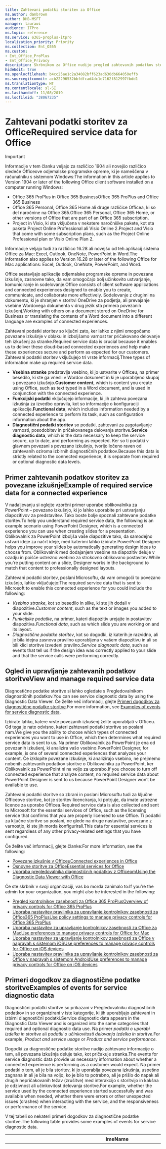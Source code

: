 ```yaml
---
title: Zahtevani podatki storitev za Office
ms.author: danbrown
author: DHB-MSFT
manager: laurawi
audience: ITPro
ms.topic: reference
ms.service: o365-proplus-itpro
localization_priority: Priority
ms.collection: Ent_O365
ms.custom:
- Ent_Office_ProPlus
- Ent_Office_Privacy
description: Skrbnikom za Office nudijo pregled zahtevanih podatkov storitve, ki so zbrani o povezanih izkušnjah v Officeu.
hideEdit: true
ms.openlocfilehash: b4cc25ae1c2a34082bff623ad630db664050effb
ms.sourcegitcommit: acb22296532bbfdfcad4dc1e7162f812997fbdd1
ms.translationtype: HT
ms.contentlocale: sl-SI
ms.lasthandoff: 11/08/2019
ms.locfileid: "38067235"
---
```

# <a name="required-service-data-for-office"></a><span data-ttu-id="1c12e-103">Zahtevani podatki storitev za Office</span><span class="sxs-lookup"><span data-stu-id="1c12e-103">Required service data for Office</span></span> 

> [!IMPORTANT]
> <span data-ttu-id="1c12e-104">Informacije v tem članku veljajo za različico 1904 ali novejšo različico sledeče Officeove odjemalske programske opreme, ki je nameščena v računalniku s sistemom Windows:</span><span class="sxs-lookup"><span data-stu-id="1c12e-104">The information in this article applies to Version 1904 or later of the following Office client software installed on a computer running Windows:</span></span>
> - <span data-ttu-id="1c12e-105">Office 365 ProPlus in Office 365 Business</span><span class="sxs-lookup"><span data-stu-id="1c12e-105">Office 365 ProPlus and Office 365 Business</span></span>
> - <span data-ttu-id="1c12e-106">Office 365 Personal, Office 365 Home ali druge različice Officea, ki so del naročnine na Office 365.</span><span class="sxs-lookup"><span data-stu-id="1c12e-106">Office 365 Personal, Office 365 Home, or other versions of Office that are part of an Office 365 subscription.</span></span>
> - <span data-ttu-id="1c12e-107">Project in Visio, ki sta vključena v nekatere naročniške pakete, kot sta paketa Project Online Professional ali Visio Online 2.</span><span class="sxs-lookup"><span data-stu-id="1c12e-107">Project and Visio that come with some subscription plans, such as the Project Online Professional plan or Visio Online Plan 2.</span></span>
>
> <span data-ttu-id="1c12e-108">Informacije veljajo tudi za različico 16.28 ali novejšo od teh aplikacij sistema Office za Mac: Excel, Outlook, OneNote, PowerPoint in Word.</span><span class="sxs-lookup"><span data-stu-id="1c12e-108">The information also applies to Version 16.28 or later of the following Office for Mac applications: Excel, Outlook, OneNote, PowerPoint, and Word.</span></span>

<span data-ttu-id="1c12e-109">Office sestavljajo aplikacije odjemalske programske opreme in povezane izkušnje, zasnovne tako, da vam omogočajo bolj učinkovito ustvarjanje, komuniciranje in sodelovanje.</span><span class="sxs-lookup"><span data-stu-id="1c12e-109">Office consists of client software applications and connected experiences designed to enable you to create, communicate, and collaborate more effectively.</span></span> <span data-ttu-id="1c12e-110">Sodelovanje z drugimi na dokumentu, ki je shranjen v storitvi OneDrive za podjetja, ali prevajanje vsebine Wordovega dokumenta v drug jezik sta primera povezanih izkušenj.</span><span class="sxs-lookup"><span data-stu-id="1c12e-110">Working with others on a document stored on OneDrive for Business or translating the contents of a Word document into a different language are examples of connected experiences.</span></span>

<span data-ttu-id="1c12e-111">Zahtevani podatki storitev so ključni zato, ker lahko z njimi omogočamo povezane izkušnje v oblaku in izboljšamo varnost ter pričakovano delovanje teh izkušenj za stranke.</span><span class="sxs-lookup"><span data-stu-id="1c12e-111">Required service data is crucial because it enables us to deliver these cloud-based connected experiences and help make these experiences secure and perform as expected for our customers.</span></span> <span data-ttu-id="1c12e-112">Zahtevani podatki storitev vključujejo tri vrste informacij.</span><span class="sxs-lookup"><span data-stu-id="1c12e-112">Three types of information make up required service data.</span></span>

- <span data-ttu-id="1c12e-113">**Vsebina stranke** predstavlja vsebino, ki jo ustvarite v Officeu, na primer besedilo, ki ste ga vnesli v Wordov dokument in ki je uporabljeno skupaj s povezano izkušnjo.</span><span class="sxs-lookup"><span data-stu-id="1c12e-113">**Customer content**, which is content you create using Office, such as text typed in a Word document, and is used in conjunction with the connected experience.</span></span>
- <span data-ttu-id="1c12e-114">**Funkcijski podatki** vključujejo informacije, ki jih zahteva povezana izkušnja za izvedbo opravila, kot so informacije o konfiguraciji aplikacije.</span><span class="sxs-lookup"><span data-stu-id="1c12e-114">**Functional data**, which includes information needed by a connected experience to perform its task, such as configuration information about the app.</span></span>
- <span data-ttu-id="1c12e-115">**Diagnostični podatki storitev** so podatki, zahtevani za zagotavljanje varnosti, posodobitev in pričakovanega delovanja storitve.</span><span class="sxs-lookup"><span data-stu-id="1c12e-115">**Service diagnostic data**, which is the data necessary to keep the service secure, up to date, and performing as expected.</span></span> <span data-ttu-id="1c12e-116">Ker so ti podatki v glavnem povezani s povezano izkušnjo, tvorijo ločeno raven od zahtevanih oziroma izbirnih diagnostičnih podatkov.</span><span class="sxs-lookup"><span data-stu-id="1c12e-116">Because this data is strictly related to the connected experience, it is separate from required or optional diagnostic data levels.</span></span>

## <a name="example-of-required-service-data-for-a-connected-experience"></a><span data-ttu-id="1c12e-117">Primer zahtevanih podatkov storitev za povezane izkušnje</span><span class="sxs-lookup"><span data-stu-id="1c12e-117">Example of required service data for a connected experience</span></span>

<span data-ttu-id="1c12e-118">V nadaljevanju si oglejte vzorčni primer uporabe oblikovalnika za PowerPoint – povezano izkušnjo, ki jo lahko uporabite pri ustvarjanju diapozitivov za predstavitev. Tako boste bolje spoznali zahtevane podatke storitev.</span><span class="sxs-lookup"><span data-stu-id="1c12e-118">To help you understand required service data, the following is an example scenario using PowerPoint Designer, which is a connected experience you can use when creating slides for a presentation.</span></span> <span data-ttu-id="1c12e-119">Oblikovalnik za PowerPoint izboljša vaše diapozitive tako, da samodejno ustvari ideje za načrt ideje, med katerimi lahko izbirate.</span><span class="sxs-lookup"><span data-stu-id="1c12e-119">PowerPoint Designer helps you improve your slides by automatically generating design ideas to choose from.</span></span> <span data-ttu-id="1c12e-120">Oblikovalnik med dodajanjem vsebine na diapozitiv deluje v ozadju in poišče ustrezno vsebino za strokovno oblikovano postavitev.</span><span class="sxs-lookup"><span data-stu-id="1c12e-120">While you're putting content on a slide, Designer works in the background to match that content to professionally designed layouts.</span></span>

<span data-ttu-id="1c12e-121">Zahtevani podatki storitev, poslani Microsoftu, da vam omogoči to povezano izkušnjo, lahko vključujejo:</span><span class="sxs-lookup"><span data-stu-id="1c12e-121">The required service data that is sent to Microsoft to enable this connected experience for you could include the following:</span></span>

- <span data-ttu-id="1c12e-122">*Vsebino stranke*, kot so besedilo in slike, ki ste jih dodali v diapozitive.</span><span class="sxs-lookup"><span data-stu-id="1c12e-122">*Customer content*, such as the text or images you added to your slide.</span></span>
- <span data-ttu-id="1c12e-123">*Funkcijske podatke*, na primer, kateri diapozitiv urejajte in postavitev diapozitiva.</span><span class="sxs-lookup"><span data-stu-id="1c12e-123">*Functional data*, such as which slide you are working on and its layout.</span></span>
- <span data-ttu-id="1c12e-124">*Diagnostične podatke storitev*, kot so dogodki, iz katerih je razvidno, ali je bila idejna zasnova pravilno uporabljena v vašem diapozitivu in ali so bili klici storitve izvedeni pravilno.</span><span class="sxs-lookup"><span data-stu-id="1c12e-124">*Service diagnostic data*, such as events that tell us if the design idea was correctly applied to your slide and that the service calls were performing correctly.</span></span>

## <a name="view-and-manage-required-service-data"></a><span data-ttu-id="1c12e-125">Ogled in upravljanje zahtevanih podatkov storitve</span><span class="sxs-lookup"><span data-stu-id="1c12e-125">View and manage required service data</span></span>

<span data-ttu-id="1c12e-126">Diagnostične podatke storitve si lahko ogledate s Pregledovalnikom diagnostičnih podatkov.</span><span class="sxs-lookup"><span data-stu-id="1c12e-126">You can see service diagnostic data by using the Diagnostic Data Viewer.</span></span> <span data-ttu-id="1c12e-127">Če želite več informacij, glejte [Primeri dogodkov za diagnostične podatke storitve](#examples-of-events-for-service-diagnostic-data).</span><span class="sxs-lookup"><span data-stu-id="1c12e-127">For more information, see [Examples of events for service diagnostic data](#examples-of-events-for-service-diagnostic-data).</span></span>

<span data-ttu-id="1c12e-128">Izbirate lahko, katere vrste povezanih izkušenj želite uporabljati v Officeu. Od tega je nato odvisno, kateri zahtevani podatki storitve so poslani nam.</span><span class="sxs-lookup"><span data-stu-id="1c12e-128">We give you the ability to choose which types of connected experiences you want to use in Office, which then determines what required service data is sent to us.</span></span> <span data-ttu-id="1c12e-129">Na primer Oblikovalnik za PowerPoint je ena od povezanih izkušenj, ki analizira vašo vsebino.</span><span class="sxs-lookup"><span data-stu-id="1c12e-129">PowerPoint Designer, for example, is one of several connected experiences that analyzes your content.</span></span> <span data-ttu-id="1c12e-130">Če izklopite povezane izkušnje, ki analizirajo vsebino, ne prejmemo nobenih zahtevanih podatkov storitve o Oblikovalniku za PowerPoint, ker Oblikovalnik za PowerPoint ni na voljo za uporabo.</span><span class="sxs-lookup"><span data-stu-id="1c12e-130">If you choose to turn off connected experience that analyze content, no required service data about PowerPoint Designer is sent to us because PowerPoint Designer won’t be available to use.</span></span>

<span data-ttu-id="1c12e-131">Zahtevani podatki storitve so zbrani in poslani Microsoftu tudi za ključne Officeove storitve, kot je storitev licenciranja, ki potrjuje, da imate ustrezne licence za uporabo Officea.</span><span class="sxs-lookup"><span data-stu-id="1c12e-131">Required service data is also collected and sent to Microsoft for the essential services of Office, such as the licensing service that confirms that you are properly licensed to use Office.</span></span> <span data-ttu-id="1c12e-132">Ti podatki za ključne storitve so poslani, ne glede na druge nastavitve, povezane z varnostjo, ki ste jih morda konfigurirali.</span><span class="sxs-lookup"><span data-stu-id="1c12e-132">This data for essential services is sent regardless of any other privacy-related settings that you have configured.</span></span>

<span data-ttu-id="1c12e-133">Če želite več informacij, glejte članke:</span><span class="sxs-lookup"><span data-stu-id="1c12e-133">For more information, see the following:</span></span>

- [<span data-ttu-id="1c12e-134">Povezane izkušnje v Officeu</span><span class="sxs-lookup"><span data-stu-id="1c12e-134">Connected experiences in Office</span></span>](connected-experiences.md)
- [<span data-ttu-id="1c12e-135">Osnovne storitve za Office</span><span class="sxs-lookup"><span data-stu-id="1c12e-135">Essential services for Office</span></span>](essential-services.md)
- [<span data-ttu-id="1c12e-136">Uporaba pregledovalnika diagnostičnih podatkov z Officeom</span><span class="sxs-lookup"><span data-stu-id="1c12e-136">Using the Diagnostic Data Viewer with Office</span></span>](https://support.office.com/article/cf761ce9-d805-4c60-a339-4e07f3182855)

<span data-ttu-id="1c12e-137">Če ste skrbnik v svoji organizaciji, vas bo morda zanimalo to:</span><span class="sxs-lookup"><span data-stu-id="1c12e-137">If you’re the admin for your organization, you might also be interested in the following:</span></span>

- [<span data-ttu-id="1c12e-138">Pregled kontrolnikov zasebnosti za Office 365 ProPlus</span><span class="sxs-lookup"><span data-stu-id="1c12e-138">Overview of privacy controls for Office 365 ProPlus</span></span>](overview-privacy-controls.md)
- [<span data-ttu-id="1c12e-139">Uporaba nastavitev pravilnika za upravljanje kontrolnikov zasebnosti za Office365 ProPlus</span><span class="sxs-lookup"><span data-stu-id="1c12e-139">Use policy settings to manage privacy controls for Office 365 ProPlus</span></span>](manage-privacy-controls.md)
- [<span data-ttu-id="1c12e-140">Uporaba nastavitev za upravljanje kontrolnikov zasebnosti za Office za Mac</span><span class="sxs-lookup"><span data-stu-id="1c12e-140">Use preferences to manage privacy controls for Office for Mac</span></span>](mac-privacy-preferences.md)
- [<span data-ttu-id="1c12e-141">Uporaba nastavitev za upravljanje kontrolnikov zasebnosti za Office v napravah s sistemom iOS</span><span class="sxs-lookup"><span data-stu-id="1c12e-141">Use preferences to manage privacy controls for Office on iOS devices</span></span>](ios-privacy-preferences.md)
- [<span data-ttu-id="1c12e-142">Uporaba nastavitev pravilnika za upravljanje kontrolnikov zasebnosti za Office v napravah s sistemom Android</span><span class="sxs-lookup"><span data-stu-id="1c12e-142">Use preferences to manage privacy controls for Office on iOS devices</span></span>](android-privacy-controls.md)

## <a name="examples-of-events-for-service-diagnostic-data"></a><span data-ttu-id="1c12e-143">Primeri dogodkov za diagnostične podatke storitve</span><span class="sxs-lookup"><span data-stu-id="1c12e-143">Examples of events for service diagnostic data</span></span>

<span data-ttu-id="1c12e-144">Diagnostični podatki storitve so prikazani v Pregledovalniku diagnostičnih podatkov in so organizirani v iste kategorije, ki jih uporabljajo zahtevani in izbirni diagnostični podatki.</span><span class="sxs-lookup"><span data-stu-id="1c12e-144">Service diagnostic data appears in the Diagnostic Data Viewer and is organized into the same categories that required and optional diagnostic data use.</span></span> <span data-ttu-id="1c12e-145">Na primer *podatki o uporabi izdelka in storitve* ali *podatki o učinkovitosti delovanja izdelka in storitve.*</span><span class="sxs-lookup"><span data-stu-id="1c12e-145">For example, *Product and service usage* or *Product and service performance.*</span></span>

<span data-ttu-id="1c12e-146">Dogodki za diagnostične podatke storitve nudijo zahtevane informacije o tem, ali povezana izkušnja deluje tako, kot pričakuje stranka.</span><span class="sxs-lookup"><span data-stu-id="1c12e-146">The events for service diagnostic data provide us necessary information about whether a connected experience is performing as a customer would expect.</span></span> <span data-ttu-id="1c12e-147">Na primer podatki o tem, ali je bila storitev, ki jo uporablja povezana izkušnja, uspešno zagnana in ali je bila na voljo, ko je bilo to potrebno, ali je prišlo do napak ali drugih nepričakovanih težav (zrušitve) med interakcijo s storitvijo in kakšna je odzivnost ali učinkovitost delovanja storitve.</span><span class="sxs-lookup"><span data-stu-id="1c12e-147">For example, whether the service used by the connected experience started successfully and was available when needed, whether there were errors or other unexpected issues (crashes) when interacting with the service, and the responsiveness or performance of the service.</span></span>

<span data-ttu-id="1c12e-148">V tej tabeli so nekateri primeri dogodkov za diagnostične podatke storitve.</span><span class="sxs-lookup"><span data-stu-id="1c12e-148">The following table provides some examples of events for service diagnostic data.</span></span>

| <span data-ttu-id="1c12e-149">**Ime**</span><span class="sxs-lookup"><span data-stu-id="1c12e-149">**Name**</span></span>      | <span data-ttu-id="1c12e-150">**Opis**</span><span class="sxs-lookup"><span data-stu-id="1c12e-150">**Description**</span></span>    |
| ---------- | --------------------- |
| <span data-ttu-id="1c12e-151">Office.Excel.Coauth.SaveXrr</span><span class="sxs-lookup"><span data-stu-id="1c12e-151">Office.Excel.Coauth.SaveXrr</span></span>     | <span data-ttu-id="1c12e-152">Dogodek, sprožen v Excelu ob uporabi storitve za sodelovanje, ki sporoča podrobnosti o posameznih revizijah, zapisanih v dnevnik revizije.</span><span class="sxs-lookup"><span data-stu-id="1c12e-152">An event triggered in Excel when using the collaboration service that reports details on individual revisions that are written to the revision log.</span></span> <span data-ttu-id="1c12e-153">To omogoča nadzor zakasnitev in označuje napake v Excelu, ki so povezane s sodelovanjem</span><span class="sxs-lookup"><span data-stu-id="1c12e-153">This provides latency monitoring and indicates errors in Excel that are related to the collaboration</span></span>  |
| <span data-ttu-id="1c12e-154">Office.Excel.Coauth.CloseWorkbook</span><span class="sxs-lookup"><span data-stu-id="1c12e-154">Office.Excel.Coauth.CloseWorkbook</span></span>  | <span data-ttu-id="1c12e-155">Dogodek, sprožen v Excelu ob uporabi storitve za sodelovanje, ki sporoča, kdaj je delovni zvezek zaprt.</span><span class="sxs-lookup"><span data-stu-id="1c12e-155">An event triggered in Excel when using the collaboration service that reports when a workbook is closed.</span></span> <span data-ttu-id="1c12e-156">To je potrebno za določanje morebitnih napak pri vnovičnem nalaganju in samodejnem osveževanju.</span><span class="sxs-lookup"><span data-stu-id="1c12e-156">This is needed in determining any errors with reload and auto-refresh.</span></span> <span data-ttu-id="1c12e-157">Omogoča merjenje uspeha za dejavnosti storitve sodelovanja.</span><span class="sxs-lookup"><span data-stu-id="1c12e-157">It provides success measurement for collaboration service activities.</span></span>   |
| <span data-ttu-id="1c12e-158">Office.Security.OCX.NonTrustedEncounter</span><span class="sxs-lookup"><span data-stu-id="1c12e-158">Office.Security.OCX.NonTrustedEncounter</span></span>    | <span data-ttu-id="1c12e-159">Dogodek, sprožen v Officeovih aplikacijah (vključno z Wordom, Excelom, Outlookom, PowerPointom in Visiom), ko uporabnik s kontrolnikom ActiveX odpre dokument, ki ni vreden zaupanja.</span><span class="sxs-lookup"><span data-stu-id="1c12e-159">An event triggered in Office applications (including Word, Excel, Outlook, PowerPoint, and Visio) when a user opens an untrusted document with an ActiveX control.</span></span> <span data-ttu-id="1c12e-160">Uporabljen je za splošno oceno kontrolnikov ActiveX, vdelanih v Officeovih dokumentih, in za omogočanje varnostnih selitev kot odgovor na varnostne dogodke.</span><span class="sxs-lookup"><span data-stu-id="1c12e-160">It is used to broadly assess use of ActiveX controls embedded in Office documents and to drive security mitigations in response to security incidents.</span></span>  |
| <span data-ttu-id="1c12e-161">Office.Security.UrlReputation.GetUrlReputation</span><span class="sxs-lookup"><span data-stu-id="1c12e-161">Office.Security.UrlReputation.GetUrlReputation</span></span> | <span data-ttu-id="1c12e-162">Dogodek, sprožen v Officeovih aplikacijah (vključno z Wordom, Excelom, PowerPointom, Visiom in Publisherjem), ki spremlja uspešnost ali neuspešnost klicev Varnih povezav.</span><span class="sxs-lookup"><span data-stu-id="1c12e-162">An event triggered in Office applications (including Word, Excel, PowerPoint, Visio, and Publisher) that tracks the success or failure of Safe Links calls.</span></span> <span data-ttu-id="1c12e-163">Dogodek je uporabljen za preverjanje, ali storitev Varne povezave pravilno deluje, poleg tega pa tudi za diagnozo morebitnih težav.</span><span class="sxs-lookup"><span data-stu-id="1c12e-163">It is used to make sure that the Safe Links service is working properly and to diagnose any problems.</span></span>  |
| <span data-ttu-id="1c12e-164">Office.Voice.VoiceManager.StreamingAudio</span><span class="sxs-lookup"><span data-stu-id="1c12e-164">Office.Voice.VoiceManager.StreamingAudio</span></span>   | <span data-ttu-id="1c12e-165">Dogodek, sprožen v Officeovih aplikacijah (vključno z Wordom, Outlookom in PowerPointom), ki nudi informacije o stanju pretakanja zvoka v storitev govora.</span><span class="sxs-lookup"><span data-stu-id="1c12e-165">An event triggered in Office applications (including Word, Outlook, and PowerPoint) that provides information about the health of audio streaming to the speech service.</span></span> <span data-ttu-id="1c12e-166">Vsebuje informacije o velikosti pretočenega zvoka in morebitne napake, do katerih morda pride.</span><span class="sxs-lookup"><span data-stu-id="1c12e-166">It contains information about the size of audio streamed and any errors that may have occurred.</span></span> <span data-ttu-id="1c12e-167">Te informacije so uporabljene za nadzorovanje stanja storitve in za diagnosticiranje morebitnih težav, ki jih prijavijo stranke.</span><span class="sxs-lookup"><span data-stu-id="1c12e-167">This information is used to monitor the service health and to diagnose any issues that may have been reported by customers.</span></span> |
